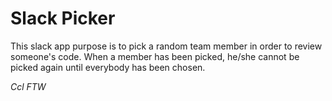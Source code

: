 # Slack Picker
This slack app purpose is to pick a random team member in order to review someone's code. When a member has been picked, he/she cannot be picked again until everybody has been chosen.

*Ccl FTW*
